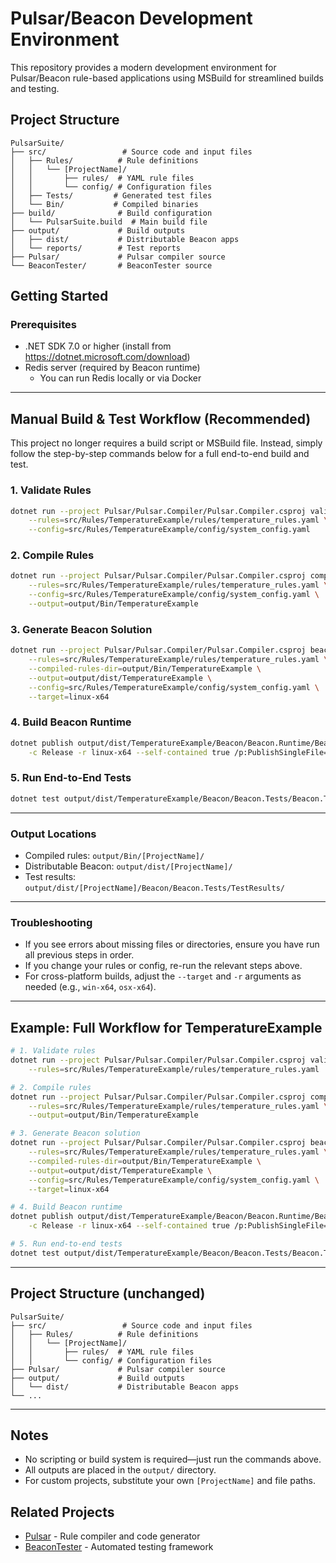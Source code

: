# Pulsar/Beacon Development Environment

This repository provides a modern development environment for Pulsar/Beacon rule-based applications using MSBuild for streamlined builds and testing.

## Project Structure

```
PulsarSuite/
├── src/                 # Source code and input files
│   ├── Rules/          # Rule definitions
│   │   └── [ProjectName]/
│   │       ├── rules/  # YAML rule files
│   │       └── config/ # Configuration files
│   ├── Tests/         # Generated test files
│   └── Bin/           # Compiled binaries
├── build/              # Build configuration
│   └── PulsarSuite.build  # Main build file
├── output/             # Build outputs
│   ├── dist/           # Distributable Beacon apps
│   └── reports/        # Test reports
├── Pulsar/             # Pulsar compiler source
└── BeaconTester/       # BeaconTester source
```

## Getting Started

### Prerequisites

- .NET SDK 7.0 or higher (install from https://dotnet.microsoft.com/download)
- Redis server (required by Beacon runtime)
  - You can run Redis locally or via Docker

---

## Manual Build & Test Workflow (Recommended)

This project no longer requires a build script or MSBuild file. Instead, simply follow the step-by-step commands below for a full end-to-end build and test.

### 1. Validate Rules
```sh
dotnet run --project Pulsar/Pulsar.Compiler/Pulsar.Compiler.csproj validate \
    --rules=src/Rules/TemperatureExample/rules/temperature_rules.yaml \
    --config=src/Rules/TemperatureExample/config/system_config.yaml
```

### 2. Compile Rules
```sh
dotnet run --project Pulsar/Pulsar.Compiler/Pulsar.Compiler.csproj compile \
    --rules=src/Rules/TemperatureExample/rules/temperature_rules.yaml \
    --config=src/Rules/TemperatureExample/config/system_config.yaml \
    --output=output/Bin/TemperatureExample
```

### 3. Generate Beacon Solution
```sh
dotnet run --project Pulsar/Pulsar.Compiler/Pulsar.Compiler.csproj beacon \
    --rules=src/Rules/TemperatureExample/rules/temperature_rules.yaml \
    --compiled-rules-dir=output/Bin/TemperatureExample \
    --output=output/dist/TemperatureExample \
    --config=src/Rules/TemperatureExample/config/system_config.yaml \
    --target=linux-x64
```

### 4. Build Beacon Runtime
```sh
dotnet publish output/dist/TemperatureExample/Beacon/Beacon.Runtime/Beacon.Runtime.csproj \
    -c Release -r linux-x64 --self-contained true /p:PublishSingleFile=true
```

### 5. Run End-to-End Tests
```sh
dotnet test output/dist/TemperatureExample/Beacon/Beacon.Tests/Beacon.Tests.csproj
```

---

### Output Locations
- Compiled rules: `output/Bin/[ProjectName]/`
- Distributable Beacon: `output/dist/[ProjectName]/`
- Test results: `output/dist/[ProjectName]/Beacon/Beacon.Tests/TestResults/`

---

### Troubleshooting
- If you see errors about missing files or directories, ensure you have run all previous steps in order.
- If you change your rules or config, re-run the relevant steps above.
- For cross-platform builds, adjust the `--target` and `-r` arguments as needed (e.g., `win-x64`, `osx-x64`).

---

## Example: Full Workflow for TemperatureExample

```sh
# 1. Validate rules
dotnet run --project Pulsar/Pulsar.Compiler/Pulsar.Compiler.csproj validate \
    --rules=src/Rules/TemperatureExample/rules/temperature_rules.yaml

# 2. Compile rules
dotnet run --project Pulsar/Pulsar.Compiler/Pulsar.Compiler.csproj compile \
    --rules=src/Rules/TemperatureExample/rules/temperature_rules.yaml \
    --output=output/Bin/TemperatureExample

# 3. Generate Beacon solution
dotnet run --project Pulsar/Pulsar.Compiler/Pulsar.Compiler.csproj beacon \
    --rules=src/Rules/TemperatureExample/rules/temperature_rules.yaml \
    --compiled-rules-dir=output/Bin/TemperatureExample \
    --output=output/dist/TemperatureExample \
    --config=src/Rules/TemperatureExample/config/system_config.yaml \
    --target=linux-x64

# 4. Build Beacon runtime
dotnet publish output/dist/TemperatureExample/Beacon/Beacon.Runtime/Beacon.Runtime.csproj \
    -c Release -r linux-x64 --self-contained true /p:PublishSingleFile=true

# 5. Run end-to-end tests
dotnet test output/dist/TemperatureExample/Beacon/Beacon.Tests/Beacon.Tests.csproj
```

---

## Project Structure (unchanged)

```
PulsarSuite/
├── src/                 # Source code and input files
│   ├── Rules/          # Rule definitions
│   │   └── [ProjectName]/
│   │       ├── rules/  # YAML rule files
│   │       └── config/ # Configuration files
├── Pulsar/             # Pulsar compiler source
├── output/             # Build outputs
│   └── dist/           # Distributable Beacon apps
└── ...
```

---

## Notes
- No scripting or build system is required—just run the commands above.
- All outputs are placed in the `output/` directory.
- For custom projects, substitute your own `[ProjectName]` and file paths.

## Related Projects

- [Pulsar](https://github.com/example/pulsar) - Rule compiler and code generator
- [BeaconTester](https://github.com/example/beacontester) - Automated testing framework